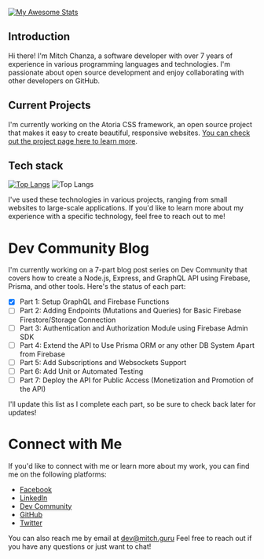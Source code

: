 [![My Awesome Stats](https://awesome-github-stats.azurewebsites.net/user-stats/mitch1009)](https://git.io/awesome-stats-card)

## Introduction
Hi there! I'm Mitch Chanza, a software developer with over 7 years of experience in various programming languages and technologies. I'm passionate about open source development and enjoy collaborating with other developers on GitHub.

## Current Projects
I'm currently working on the Atoria CSS framework, an open source project that makes it easy to create beautiful, responsive websites. [You can check out the project page here to learn more](https://atoria.site).

## Tech stack
[![Top Langs](https://github-readme-stats.vercel.app/api/top-langs/?username=mitch1009)](https://github.com/mitch1009/github-readme-stats)
![Top Langs](https://github-readme-stats.vercel.app/api/top-langs/?username=mitch1009&langs_count=20)

I've used these technologies in various projects, ranging from small websites to large-scale applications. If you'd like to learn more about my experience with a specific technology, feel free to reach out to me!

# Dev Community Blog
I'm currently working on a 7-part blog post series on Dev Community that covers how to create a Node.js, Express, and GraphQL API using Firebase, Prisma, and other tools. Here's the status of each part:

 - [x] Part 1: Setup GraphQL and Firebase Functions
 - [ ] Part 2: Adding Endpoints (Mutations and Queries) for Basic Firebase Firestore/Storage Connection
 - [ ] Part 3: Authentication and Authorization Module using Firebase Admin SDK
 - [ ] Part 4: Extend the API to Use Prisma ORM or any other DB System Apart from Firebase
 - [ ] Part 5: Add Subscriptions and Websockets Support
 - [ ]  Part 6: Add Unit or Automated Testing
 - [ ] Part 7: Deploy the API for Public Access (Monetization and Promotion of the API)
 
I'll update this list as I complete each part, so be sure to check back later for updates!

# Connect with Me
If you'd like to connect with me or learn more about my work, you can find me on the following platforms:

- [Facebook](https://facebook.com/mitch-inovate)
- [LinkedIn](https://www.linkedin.com/in/mitch-chanza-331382192/)
- [Dev Community](https://dev.to/mitch1009)
- [GitHub](https://github.com/mitch1009)
- [Twitter](https://twitter.com/mitch_chanza)

You can also reach me by email at [dev@mitch.guru](mailto:dev@mitch.guru.) Feel free to reach out if you have any questions or just want to chat!
